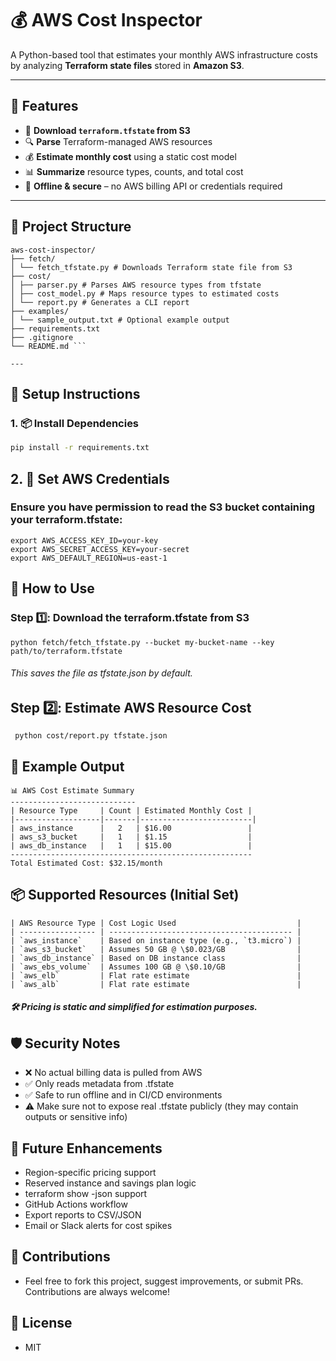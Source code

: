 # 💰 AWS Cost Inspector

A Python-based tool that estimates your monthly AWS infrastructure costs by analyzing **Terraform state files** stored in **Amazon S3**.

---

## 🌟 Features

- 🧾 **Download `terraform.tfstate` from S3**
- 🔍 **Parse** Terraform-managed AWS resources
- 💰 **Estimate monthly cost** using a static cost model
- 📊 **Summarize** resource types, counts, and total cost
- 🔐 **Offline & secure** – no AWS billing API or credentials required

---

## 📁 Project Structure
```
aws-cost-inspector/
├── fetch/
│ └── fetch_tfstate.py # Downloads Terraform state file from S3
├── cost/
│ ├── parser.py # Parses AWS resource types from tfstate
│ ├── cost_model.py # Maps resource types to estimated costs
│ └── report.py # Generates a CLI report
├── examples/
│ └── sample_output.txt # Optional example output
├── requirements.txt
├── .gitignore
└── README.md ```

---
```
## 🔧 Setup Instructions

### 1. 📦 Install Dependencies

```bash
pip install -r requirements.txt
```

## 2. 🔐 Set AWS Credentials
### Ensure you have permission to read the S3 bucket containing your terraform.tfstate:
```
export AWS_ACCESS_KEY_ID=your-key
export AWS_SECRET_ACCESS_KEY=your-secret
export AWS_DEFAULT_REGION=us-east-1
```
## 🚀 How to Use
### Step 1️⃣: Download the terraform.tfstate from S3
```
python fetch/fetch_tfstate.py --bucket my-bucket-name --key path/to/terraform.tfstate
```
###### This saves the file as tfstate.json by default.

## Step 2️⃣: Estimate AWS Resource Cost
``` python cost/report.py tfstate.json```
## 🧾 Example Output
```
📊 AWS Cost Estimate Summary
----------------------------
| Resource Type     | Count | Estimated Monthly Cost |
|-------------------|-------|-------------------------|
| aws_instance      |   2   | $16.00                 |
| aws_s3_bucket     |   1   | $1.15                  |
| aws_db_instance   |   1   | $15.00                 |
------------------------------------------------------
Total Estimated Cost: $32.15/month
```
## 📦 Supported Resources (Initial Set)
```
| AWS Resource Type | Cost Logic Used                           |
| ----------------- | ----------------------------------------- |
| `aws_instance`    | Based on instance type (e.g., `t3.micro`) |
| `aws_s3_bucket`   | Assumes 50 GB @ \$0.023/GB                |
| `aws_db_instance` | Based on DB instance class                |
| `aws_ebs_volume`  | Assumes 100 GB @ \$0.10/GB                |
| `aws_elb`         | Flat rate estimate                        |
| `aws_alb`         | Flat rate estimate                        |
```
##### 🛠️ Pricing is static and simplified for estimation purposes.

## 🛡️ Security Notes
- ❌ No actual billing data is pulled from AWS
- ✅ Only reads metadata from .tfstate
- ✅ Safe to run offline and in CI/CD environments
- ⚠️ Make sure not to expose real .tfstate publicly (they may contain outputs or sensitive info)

## 🚧 Future Enhancements
 - Region-specific pricing support
 - Reserved instance and savings plan logic
 - terraform show -json support
 - GitHub Actions workflow
 - Export reports to CSV/JSON
 - Email or Slack alerts for cost spikes

## 🤝 Contributions
- Feel free to fork this project, suggest improvements, or submit PRs. Contributions are always welcome!
## 📄 License
 - MIT



